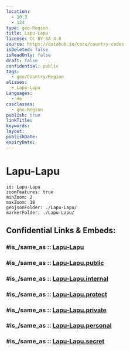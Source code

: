 ```yaml
---
location:
  - 10.3
  - 124
type: geo-Region
title: Lapu-Lapu
license: CC BY-SA 4.0
source: https://datahub.io/core/country-codes
isDeleted: false
isReadOnly: false
draft: false
confidential: public
tags:
  - geo/Country/Region
aliases:
  - Lapu-Lapu
Languages:
  - de
cssclasses:
  - geo-Region
publish: true
linkTitle:
keywords:
layout:
publishDate:
expiryDate:
---
```


# Lapu-Lapu

```leaflet
id: Lapu-Lapu
zoomFeatures: true 
minZoom: 2 
maxZoom: 18
geojsonFolder: ./Lapu-Lapu/
markerFolder: ./Lapu-Lapu/
```


## Confidential Links & Embeds: 

### #is_/same_as :: [Lapu-Lapu](/_Standards/Earth/Continent/Asia/Asia~South~East/Malay_Archipelago/Philippines/Regions~Philippines/Lapu-Lapu.md) 

### #is_/same_as :: [Lapu-Lapu.public](/_public/Earth/Continent/Asia/Asia~South~East/Malay_Archipelago/Philippines/Regions~Philippines/Lapu-Lapu.public.md) 

### #is_/same_as :: [Lapu-Lapu.internal](/_internal/Earth/Continent/Asia/Asia~South~East/Malay_Archipelago/Philippines/Regions~Philippines/Lapu-Lapu.internal.md) 

### #is_/same_as :: [Lapu-Lapu.protect](/_protect/Earth/Continent/Asia/Asia~South~East/Malay_Archipelago/Philippines/Regions~Philippines/Lapu-Lapu.protect.md) 

### #is_/same_as :: [Lapu-Lapu.private](/_private/Earth/Continent/Asia/Asia~South~East/Malay_Archipelago/Philippines/Regions~Philippines/Lapu-Lapu.private.md) 

### #is_/same_as :: [Lapu-Lapu.personal](/_personal/Earth/Continent/Asia/Asia~South~East/Malay_Archipelago/Philippines/Regions~Philippines/Lapu-Lapu.personal.md) 

### #is_/same_as :: [Lapu-Lapu.secret](/_secret/Earth/Continent/Asia/Asia~South~East/Malay_Archipelago/Philippines/Regions~Philippines/Lapu-Lapu.secret.md)

